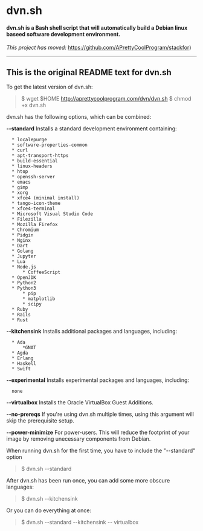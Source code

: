 # dvn.sh

#### dvn.sh is a Bash shell script that will automatically build a Debian linux baseed software development environment.

*This project has moved:* https://github.com/APrettyCoolProgram/stackfor)


---
This is the original README text for dvn.sh
---

To get the latest version of dvn.sh:

  > $ wget $HOME http://aprettycoolprogram.com/dvn/dvn.sh
  > $ chmod +x dvn.sh
 
 dvn.sh has the following options, which can be combined:
 
  **--standard**
    Installs a standard development environment containing:
    
      * localepurge
      * software-properties-common
      * curl
      * apt-transport-https
      * build-essential
      * linux-headers
      * htop
      * openssh-server
      * emacs
      * gimp
      * xorg
      * xfce4 (minimal install)
      * tango-icon-theme
      * xfce4-terminal
      * Microsoft Visual Studio Code
      * Filezilla
      * Mozilla Firefox
      * Chromium
      * Pidgin
      * Nginx
      * Dart
      * Golang
      * Jupyter
      * Lua
      * Node.js
          * CoffeeScript
      * OpenJDK
      * Python2
      * Python3
          * pip
          * matplotlib
          * scipy
      * Ruby
      * Rails
      * Rust
      
  **--kitchensink**
    Installs additional packages and languages, including:
    
      * Ada
          *GNAT
      * Agda
      * Erlang
      * Haskell
      * Swift
      
  **--experimental**
    Installs experimental packages and languages, including:
    
      none
      
  **--virtualbox**
    Installs the Oracle VirtualBox Guest Additions.

  **--no-prereqs**
    If you're using dvn.sh multiple times, using this argument will skip the prerequisite setup.
    
  **--power-minimize**
    For power-users. This will reduce the footprint of your image by removing unecessary components from Debian.

When running dvn.sh for the first time, you have to include the "--standard" option

  > $ dvn.sh --standard

After dvn.sh has been run once, you can add some more obscure languages:

  > $ dvn.sh --kitchensink
  
Or you can do everything at once:

  > $ dvn.sh --standard --kitchensink -- virtualbox
  
